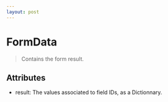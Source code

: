 ```yaml
---
layout: post
---
```


FormData
========

> Contains the form result.

Attributes
----------

- result: The values associated to field IDs, as a Dictionnary.
